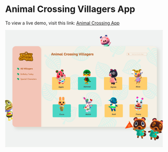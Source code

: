 # Animal Crossing Villagers App

To view a live demo, visit this link: [Animal Crossing App](https://ywzheng1.github.io/react-animal-crossing/)

![demo screenshot](./src/Assets/app-screenshot.png)